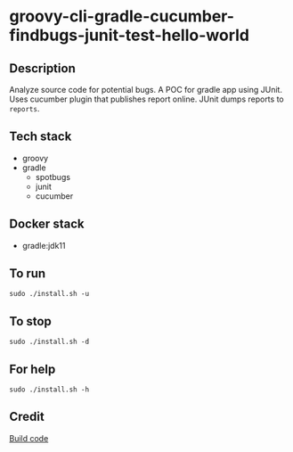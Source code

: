 # groovy-cli-gradle-cucumber-findbugs-junit-test-hello-world

## Description
Analyze source code for potential bugs.
A POC for gradle app using JUnit.
Uses cucumber plugin that publishes
report online. JUnit dumps
reports to `reports`.

## Tech stack
- groovy
- gradle
	- spotbugs
  - junit
  - cucumber

## Docker stack
- gradle:jdk11

## To run
`sudo ./install.sh -u`

## To stop
`sudo ./install.sh -d`

## For help
`sudo ./install.sh -h`

## Credit
[Build code](https://github.com/eugenp/tutorials/blob/master/gradle/gradle-cucumber/build.gradle)
